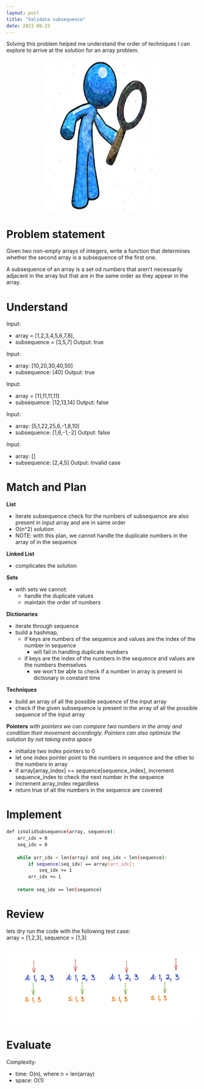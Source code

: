 ```yaml
---
layout: post
title: "Validate subsequence"
date: 2021-08-23
---
```


Solving this problem helped me understand the order of techniques I can explore to arrive at the solution for an array problem. 
<p align="center">
    <img width="300" height="400" src="/images/vs-title.jpg">
</p>

# Problem statement 

Given two non-empty arrays of integers, write a function that determines whether the second array is a subsequence of the first one.

A subsequence of an array is a set od numbers that aren't necessarily adjacent in the array but that are in the same order as they appear in the array. 

# Understand 

Input: 
- array = [1,2,3,4,5,6,7,8],
- subsequence = [3,5,7]
Output: true

Input:
- array: [10,20,30,40,50]
- subsequence: [40]
Output: true

Input: 
- array = [11,11,11,11]
- subsequence: [12,13,14]
Output: false 

Input: 
- array: [5,1,22,25,6,-1,8,10]
- subsequence: [1,6,-1,-2]
Output: false

Input: 
- array: []
- subsequence: [2,4,5]
Output: Invalid case

# Match and Plan

**List**
- iterate subsequence check for the numbers of subsequence are also present in input array and are in same order
- O(n^2) solution 
- NOTE: with this plan, we cannot handle the duplicate numbers in the array of in the sequence 
	
**Linked List**
- complicates the solution 

**Sets**
- with sets we cannot:
	- handle the duplicate values 
	- maintain the order of numbers 

**Dictionaries**
- iterate through sequence 
- build a hashmap,
	- if keys are numbers of the sequence and values are the index of the number in sequence
		- will fail in handling duplicate numbers 
	- if keys are the index of the numbers in the sequence and values are the numbers themselves
		- we won't be able to check if a number in array is present in dictionary in constant time

**Techniques**

- build an array of all the possible sequence of the input array  
- check if the given subsequence is present in the array of all the possible sequence of the input array

**Pointers**
_with pointers we can compare two numbers in the array and condition their movement accordingly. Pointers can also optimize the solution by not taking extra space_

- initialize two index pointers to 0
- let one index pointer point to the numbers in sequence and the other to the numbers in array
- if array[array_index] == sequence[sequence_index], increment sequence_index to check the next number in the sequence
- increment array_index regardless 
- return true of all the numbers in the sequence are covered 

# Implement

```sh
def isValidSubsequence(array, sequence):
    arr_idx = 0
	seq_idx = 0
	
	while arr_idx < len(array) and seq_idx < len(sequence): 
		if sequence[seq_idx] == array[arr_idx]:
			seq_idx += 1
		arr_idx += 1
	
	return seq_idx == len(sequence)	
```

# Review 

lets dry run the code with the following test case:\
array = [1,2,3], sequence = [1,3]

<p align="center">
    <img width="600" height="200" src="/images/vs.jpg">
</p>

# Evaluate 

Complexity:
- time: O(n), where n = len(array)
- space: O(1) 
